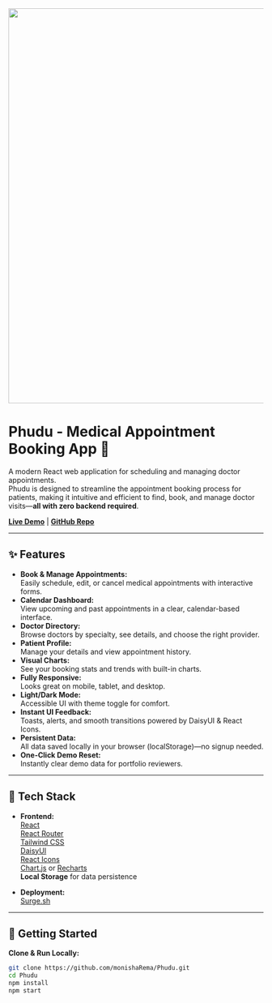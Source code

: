 <img src="https://i.ibb.co/84DTK6pC/markuphero-ZHqjf-Eq-PFBR5-UTQd-T2-XW.png" width="780">

# Phudu - Medical Appointment Booking App 🏥

A modern React web application for scheduling and managing doctor appointments.  
Phudu is designed to streamline the appointment booking process for patients, making it intuitive and efficient to find, book, and manage doctor visits—**all with zero backend required**.

[**Live Demo**](https://fanatical-bun.surge.sh/) | [**GitHub Repo**](https://github.com/monishaRema/Phudu)

---

## ✨ Features

- **Book & Manage Appointments:**  
  Easily schedule, edit, or cancel medical appointments with interactive forms.
- **Calendar Dashboard:**  
  View upcoming and past appointments in a clear, calendar-based interface.
- **Doctor Directory:**  
  Browse doctors by specialty, see details, and choose the right provider.
- **Patient Profile:**  
  Manage your details and view appointment history.
- **Visual Charts:**  
  See your booking stats and trends with built-in charts.
- **Fully Responsive:**  
  Looks great on mobile, tablet, and desktop.
- **Light/Dark Mode:**  
  Accessible UI with theme toggle for comfort.
- **Instant UI Feedback:**  
  Toasts, alerts, and smooth transitions powered by DaisyUI & React Icons.
- **Persistent Data:**  
  All data saved locally in your browser (localStorage)—no signup needed.
- **One-Click Demo Reset:**  
  Instantly clear demo data for portfolio reviewers.

---

## 🚀 Tech Stack

- **Frontend:**  
  [React](https://react.dev/)  
  [React Router](https://reactrouter.com/)  
  [Tailwind CSS](https://tailwindcss.com/)  
  [DaisyUI](https://daisyui.com/)  
  [React Icons](https://react-icons.github.io/react-icons/)  
  [Chart.js](https://www.chartjs.org/) or [Recharts](https://recharts.org/)  
  **Local Storage** for data persistence

- **Deployment:**  
  [Surge.sh](https://surge.sh/)

---


## 🏁 Getting Started

**Clone & Run Locally:**
```bash
git clone https://github.com/monishaRema/Phudu.git
cd Phudu
npm install
npm start
